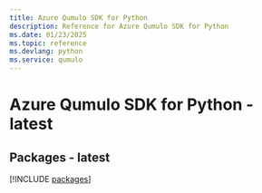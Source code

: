 ```yaml
---
title: Azure Qumulo SDK for Python
description: Reference for Azure Qumulo SDK for Python
ms.date: 01/23/2025
ms.topic: reference
ms.devlang: python
ms.service: qumulo
---
```

# Azure Qumulo SDK for Python - latest
## Packages - latest
[!INCLUDE [packages](qumulo-index.md)]